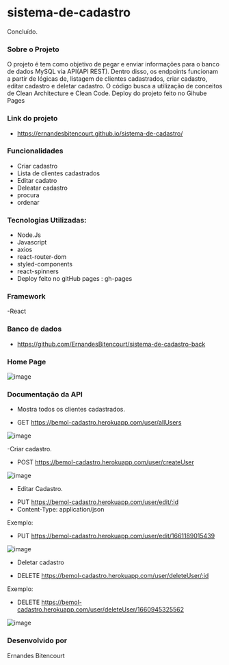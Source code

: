 # sistema-de-cadastro


Concluído. 

### Sobre o Projeto

O projeto é tem como objetivo de pegar e enviar informações para o banco de dados MySQL via  API(API REST). Dentro disso, os endpoints funcionam a partir de lógicas de,
listagem de clientes cadastrados, criar cadastro, editar cadastro e deletar cadastro.
O código busca a utilização de conceitos de Clean Architecture e Clean Code. Deploy do projeto feito no Gihube Pages


### Link do projeto
* https://ernandesbitencourt.github.io/sistema-de-cadastro/

### Funcionalidades 

- Criar cadastro
- Lista de clientes cadastrados 
- Editar cadatro
- Deleatar cadastro
- procura
- ordenar


### Tecnologias Utilizadas:

- Node.Js
- Javascript
- axios
- react-router-dom
- styled-components
- react-spinners
- Deploy feito no gitHub pages : gh-pages

### Framework

-React

### Banco de dados 

 * https://github.com/ErnandesBitencourt/sistema-de-cadastro-back
 
### Home Page


![image](https://user-images.githubusercontent.com/80565676/186289975-a41120cc-4d94-40c2-9fcb-b465cfea73e4.png)


### Documentação da API 

- Mostra todos os clientes cadastrados.

* GET  https://bemol-cadastro.herokuapp.com/user/allUsers

![image](https://user-images.githubusercontent.com/80565676/187099585-c2ae4ae4-8d11-4ed2-8399-fd3ab3e739d7.png)




-Criar cadastro.

* POST https://bemol-cadastro.herokuapp.com/user/createUser

![image](https://user-images.githubusercontent.com/80565676/186039478-60188eaf-f38d-4f80-acdf-fa96b70ea7e5.png)





- Editar Cadastro.

* PUT  https://bemol-cadastro.herokuapp.com/user/edit/:id
 * Content-Type: application/json
 
Exemplo:
* PUT  https://bemol-cadastro.herokuapp.com/user/edit/1661189015439

![image](https://user-images.githubusercontent.com/80565676/186039772-9bd8f1e6-8321-43d8-97a6-9ab2a20b66de.png)


- Deletar cadastro
* DELETE   https://bemol-cadastro.herokuapp.com/user/deleteUser/:id


Exemplo:
* DELETE   https://bemol-cadastro.herokuapp.com/user/deleteUser/1660945325562

![image](https://user-images.githubusercontent.com/80565676/186039860-2f7b86a1-f223-43c6-9921-440b360c6947.png)






### Desenvolvido por 
Ernandes Bitencourt
